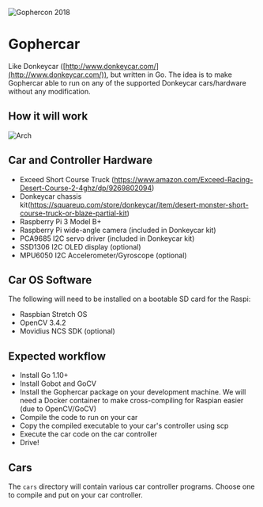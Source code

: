 ![Gophercon 2018](https://github.com/hybridgroup/gophercar/blob/master/images/gophercon2018.gif?raw=true)

# Gophercar

Like Donkeycar ([http://www.donkeycar.com/](http://www.donkeycar.com/)), but written in Go. The idea is to make Gophercar able to run on any of the supported Donkeycar cars/hardware without any modification.

## How it will work

![Arch](https://github.com/hybridgroup/gophercar/blob/master/images/arch.png?raw=true)

## Car and Controller Hardware

- Exceed Short Course Truck (https://www.amazon.com/Exceed-Racing-Desert-Course-2-4ghz/dp/9269802094)
- Donkeycar chassis kit(https://squareup.com/store/donkeycar/item/desert-monster-short-course-truck-or-blaze-partial-kit)
- Raspberry Pi 3 Model B+
- Raspberry Pi wide-angle camera (included in Donkeycar kit)
- PCA9685 I2C servo driver (included in Donkeycar kit)
- SSD1306 I2C OLED display (optional)
- MPU6050 I2C Accelerometer/Gyroscope (optional)

## Car OS Software

The following will need to be installed on a bootable SD card for the Raspi:

- Raspbian Stretch OS
- OpenCV 3.4.2
- Movidius NCS SDK (optional)

## Expected workflow

- Install Go 1.10+
- Install Gobot and GoCV
- Install the Gophercar package on your development machine. We will need a Docker container to make cross-compiling for Raspian easier (due to OpenCV/GoCV)
- Compile the code to run on your car
- Copy the compiled executable to your car's controller using scp
- Execute the car code on the car controller
- Drive!

## Cars

The `cars` directory will contain various car controller programs. Choose one to compile and put on your car controller.
